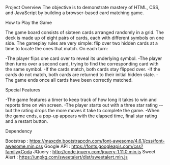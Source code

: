 Project Overview
The objective is to demonstrate mastery of HTML, CSS, and JavaScript by building a browser-based card matching game.


How to Play the Game

The game board consists of sixteen cards arranged randomly in a grid. The deck is made up of eight pairs of cards, each with different symbols on one side. 
The gameplay rules are very simple: flip over two hidden cards at a time to locate the ones that match. On each turn:

-The player flips one card over to reveal its underlying symbol.
-The player then turns over a second card, trying to find the corresponding card with the same symbol.
-If the cards match, both cards stay flipped over.
-If the cards do not match, both cards are returned to their initial hidden state.
-The game ends once all cards have been correctly matched.

Special Features

-The game features a timer to keep track of how long it takes to win and reports time on win screen.
-The player starts out with a three star rating -- but the rating drops the more moves it take to complete the game.
-When the game ends, a pop-up appears with the elapsed time, final star rating and a restart button.

Dependency 

Bootstrap : https://maxcdn.bootstrapcdn.com/font-awesome/4.6.1/css/font-awesome.min.css
Google API : https://fonts.googleapis.com/css?family=Coda
JQuery : http://code.jquery.com/jquery-1.11.0.min.js
Sweet Alert : https://unpkg.com/sweetalert/dist/sweetalert.min.js

